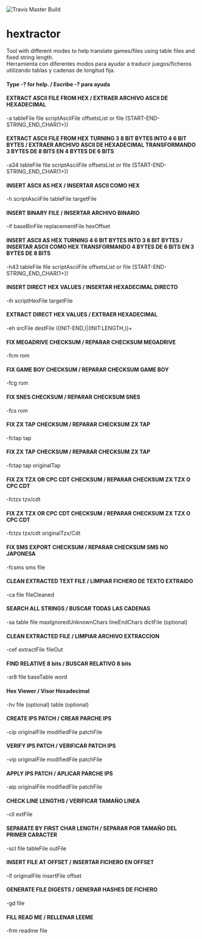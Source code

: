 ![Travis Master Build](https://travis-ci.com/sewave/hextractor.svg?branch=master)

# hextractor
Tool with different modes to help translate games/files using table files and fixed string length.  
Herramienta con diferentes modos para ayudar a traducir juegos/ficheros utilizando tablas y cadenas de longitud fija.  
#### Type -? for help. / Escribe -? para ayuda  
#### EXTRACT ASCII FILE FROM HEX / EXTRAER ARCHIVO ASCII DE HEXADECIMAL  
-a tableFile file scriptAsciiFile offsetsList or file (START-END-STRING_END_CHAR(1+))  
#### EXTRACT ASCII FILE FROM HEX TURNING 3 8 BIT BYTES INTO 4 6 BIT BYTES / EXTRAER ARCHIVO ASCII DE HEXADECIMAL TRANSFORMANDO 3 BYTES DE 8 BITS EN 4 BYTES DE 6 BITS
-a34 tableFile file scriptAsciiFile offsetsList or file (START-END-STRING_END_CHAR(1+))  
#### INSERT ASCII AS HEX / INSERTAR ASCII COMO HEX  
-h scriptAsciiFile tableFile targetFile
#### INSERT BINARY FILE / INSERTAR ARCHIVO BINARIO
-if baseBinFile replacementFile hexOffset  
#### INSERT ASCII AS HEX TURNING 4 6 BIT BYTES INTO 3 8 BIT BYTES / INSERTAR ASCII COMO HEX TRANSFORMANDO 4 BYTES DE 6 BITS EN 3 BYTES DE 8 BITS
-h43 tableFile file scriptAsciiFile offsetsList or file (START-END-STRING_END_CHAR(1+))  
#### INSERT DIRECT HEX VALUES / INSERTAR HEXADECIMAL DIRECTO  
-ih scriptHexFile targetFile  
#### EXTRACT DIRECT HEX VALUES / EXTRAER HEXADECIMAL  
-eh srcFile destFile ((INIT-END,)|(INIT:LENGTH,))+  
#### FIX MEGADRIVE CHECKSUM / REPARAR CHECKSUM MEGADRIVE  
-fcm rom 
#### FIX GAME BOY CHECKSUM / REPARAR CHECKSUM GAME BOY  
-fcg rom  
#### FIX SNES CHECKSUM / REPARAR CHECKSUM SNES  
-fcs rom  
#### FIX ZX TAP CHECKSUM / REPARAR CHECKSUM ZX TAP  
-fctap tap  
#### FIX ZX TAP CHECKSUM / REPARAR CHECKSUM ZX TAP  
-fctap tap originalTap  
#### FIX ZX TZX OR CPC CDT CHECKSUM / REPARAR CHECKSUM ZX TZX O CPC CDT  
-fctzx tzx/cdt   
#### FIX ZX TZX OR CPC CDT CHECKSUM / REPARAR CHECKSUM ZX TZX O CPC CDT  
-fctzx tzx/cdt originalTzx/Cdt
#### FIX SMS EXPORT CHECKSUM / REPARAR CHECKSUM SMS NO JAPONESA
-fcsms sms file  
#### CLEAN EXTRACTED TEXT FILE / LIMPIAR FICHERO DE TEXTO EXTRAIDO  
-ca file fileCleaned  
#### SEARCH ALL STRINGS / BUSCAR TODAS LAS CADENAS  
-sa table file maxIgnoredUnknownChars lineEndChars dictFile (optional)  
#### CLEAN EXTRACTED FILE / LIMPIAR ARCHIVO EXTRACCION  
-cef extractFile fileOut  
#### FIND RELATIVE 8 bits / BUSCAR RELATIVO 8 bits  
-sr8 file baseTable word  
#### Hex Viewer / Visor Hexadecimal  
-hv file (optional) table (optional)  
#### CREATE IPS PATCH / CREAR PARCHE IPS 
 -cip originalFile modifiedFile patchFile  
#### VERIFY IPS PATCH / VERIFICAR PATCH IPS 
 -vip originalFile modifiedFile patchFile  
#### APPLY IPS PATCH / APLICAR PARCHE IPS  
-aip originalFile modifiedFile patchFile  
#### CHECK LINE LENGTHS / VERIFICAR TAMAÑO LINEA  
-cll extFile
#### SEPARATE BY FIRST CHAR LENGTH / SEPARAR POR TAMAÑO DEL PRIMER CARACTER
-scl file tableFile outFile
#### INSERT FILE AT OFFSET / INSERTAR FICHERO EN OFFSET
-if originalFile insertFile offset
#### GENERATE FILE DIGESTS / GENERAR HASHES DE FICHERO
-gd file
#### FILL READ ME / RELLENAR LEEME
-frm readme file

